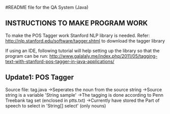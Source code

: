 #README file for the QA System (Java)

INSTRUCTIONS TO MAKE PROGRAM WORK 
----------------------------------
To make the POS Tagger work Stanford NLP library is needed.
Refer: http://nlp.stanford.edu/software/tagger.shtml to download the tagger library

If using an IDE, following tutorial will help setting up the library so that the program can be run:
http://www.galalaly.me/index.php/2011/05/tagging-text-with-stanford-pos-tagger-in-java-applications/

Update1: POS Tagger
--------------------
Source file: tag.java
->Seperates the noun from the source string
->Source string is a variable 'String sample'
->The tagging is done according to Penn Treebank tag set (enclosed in ptts.txt)
->Currently have stored the Part of speech to select in 'String[] select' (only nouns)

